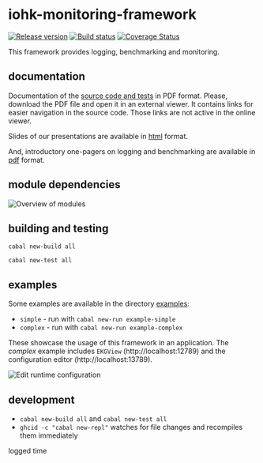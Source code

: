 # iohk-monitoring-framework

[![Release version](https://img.shields.io/github/release-pre/input-output-hk/iohk-monitoring-framework.svg)](https://github.com/input-output-hk/iohk-monitoring-framework/releases)
[![Build status](https://badge.buildkite.com/1cc7939a1fed4972c15b8f87d510e0404b0eb65d73cfd1e30b.svg?branch=master)](https://buildkite.com/input-output-hk/iohk-monitoring-framework)
[![Coverage Status](https://coveralls.io/repos/github/input-output-hk/iohk-monitoring-framework/badge.svg?branch=master)](https://coveralls.io/github/input-output-hk/iohk-monitoring-framework?branch=master)

This framework provides logging, benchmarking and monitoring.

## documentation

Documentation of the [source code and tests](https://github.com/input-output-hk/iohk-monitoring-framework/wiki/IOHK-Monitoring.pdf) in PDF format. Please, download the PDF file and open it in an external viewer. It contains links for easier navigation in the source code. Those links are not active in the online viewer.

Slides of our presentations are available in [html](https://input-output-hk.github.io/iohk-monitoring-framework/) format.

And, introductory one-pagers on logging and benchmarking are available in [pdf](https://input-output-hk.github.io/iohk-monitoring-framework/) format.

## module dependencies

![Overview of modules](docs/OverviewModules.png)

## building and testing

`cabal new-build all`

`cabal new-test all`

## examples
Some examples are available in the directory [examples](https://github.com/input-output-hk/iohk-monitoring-framework/tree/master/iohk-monitoring/examples):
* `simple`  -  run with `cabal new-run example-simple`
* `complex`  -  run with `cabal new-run example-complex`

These showcase the usage of this framework in an application. The *complex* example includes `EKGView` (http://localhost:12789) and the configuration editor (http://localhost:13789).

![Edit runtime configuration](docs/ConfigEditor.png)


## development

* `cabal new-build all` and `cabal new-test all`
* `ghcid -c "cabal new-repl"` watches for file changes and recompiles them immediately

logged time
